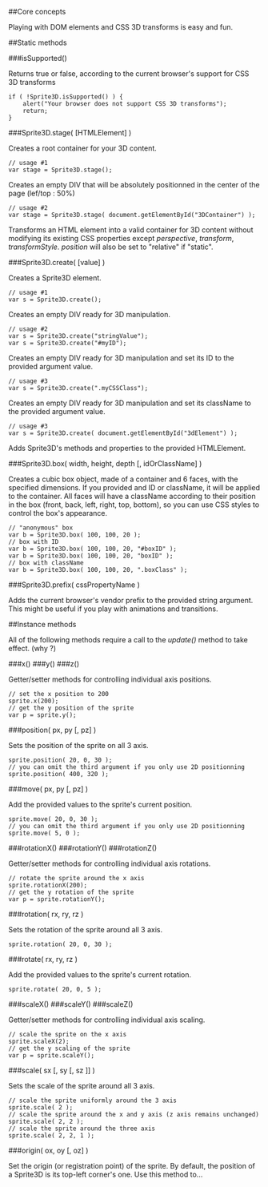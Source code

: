 ##Core concepts

Playing with DOM elements and CSS 3D transforms is easy and fun.



##Static methods

###isSupported()

Returns true or false, according to the current browser's support for CSS 3D transforms

	if ( !Sprite3D.isSupported() ) {
		alert("Your browser does not support CSS 3D transforms");
		return;
	}
	
###Sprite3D.stage( [HTMLElement] )

Creates a root container for your 3D content.

	// usage #1
	var stage = Sprite3D.stage();

Creates an empty DIV that will be absolutely positionned in the center of the page (lef/top : 50%)
	
	// usage #2
	var stage = Sprite3D.stage( document.getElementById("3DContainer") );

Transforms an HTML element into a valid container for 3D content without modifying its existing CSS properties except _perspective_, _transform_, _transformStyle_. _position_ will also be set to "relative" if "static".

###Sprite3D.create( [value] )

Creates a Sprite3D element.

	// usage #1
	var s = Sprite3D.create();

Creates an empty DIV ready for 3D manipulation.

	// usage #2
	var s = Sprite3D.create("stringValue");
	var s = Sprite3D.create("#myID");

Creates an empty DIV ready for 3D manipulation and set its ID to the provided argument value.

	// usage #3
	var s = Sprite3D.create(".myCSSClass");

Creates an empty DIV ready for 3D manipulation and set its className to the provided argument value.

	// usage #3
	var s = Sprite3D.create( document.getElementById("3dElement") );

Adds Sprite3D's methods and properties to the provided HTMLElement.

###Sprite3D.box( width, height, depth [, idOrClassName] )

Creates a cubic box object, made of a container and 6 faces, with the specified dimensions. If you provided and ID or className, it will be applied to the container. All faces will have a className according to their position in the box (front, back, left, right, top, bottom), so you can use CSS styles to control the box's appearance.
	
	// "anonymous" box
	var b = Sprite3D.box( 100, 100, 20 );
	// box with ID
	var b = Sprite3D.box( 100, 100, 20, "#boxID" );
	var b = Sprite3D.box( 100, 100, 20, "boxID" );
	// box with className
	var b = Sprite3D.box( 100, 100, 20, ".boxClass" );

###Sprite3D.prefix( cssPropertyName )

Adds the current browser's vendor prefix to the provided string argument. This might be useful if you play with animations and transitions.


##Instance methods

All of the following methods require a call to the *update()* method to take effect. (why ?)

###x()
###y()
###z()

Getter/setter methods for controlling individual axis positions.

	// set the x position to 200
	sprite.x(200);
	// get the y position of the sprite
	var p = sprite.y();

###position( px, py [, pz] )

Sets the position of the sprite on all 3 axis.

	sprite.position( 20, 0, 30 );
	// you can omit the third argument if you only use 2D positionning
	sprite.position( 400, 320 );

###move( px, py [, pz] )

Add the provided values to the sprite's current position.

	sprite.move( 20, 0, 30 );
	// you can omit the third argument if you only use 2D positionning
	sprite.move( 5, 0 );

###rotationX()
###rotationY()
###rotationZ()

Getter/setter methods for controlling individual axis rotations.

	// rotate the sprite around the x axis
	sprite.rotationX(200);
	// get the y rotation of the sprite
	var p = sprite.rotationY();

###rotation( rx, ry, rz )

Sets the rotation of the sprite around all 3 axis.

	sprite.rotation( 20, 0, 30 );

###rotate( rx, ry, rz )

Add the provided values to the sprite's current rotation.

	sprite.rotate( 20, 0, 5 );

###scaleX()
###scaleY()
###scaleZ()

Getter/setter methods for controlling individual axis scaling. 

	// scale the sprite on the x axis
	sprite.scaleX(2);
	// get the y scaling of the sprite
	var p = sprite.scaleY();

###scale( sx [, sy [, sz ]] )

Sets the scale of the sprite around all 3 axis.

	// scale the sprite uniformly around the 3 axis
	sprite.scale( 2 );
	// scale the sprite around the x and y axis (z axis remains unchanged)
	sprite.scale( 2, 2 );
	// scale the sprite around the three axis
	sprite.scale( 2, 2, 1 );


###origin( ox, oy [, oz] )

Set the origin (or registration point) of the sprite. By default, the position of a Sprite3D is its top-left corner's one. Use this method to...